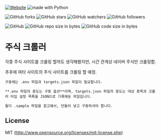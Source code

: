 [![Website](https://img.shields.io/website-up-down-green-red/http/shields.io.svg?label=elky-essay)](https://elky84.github.io)
<img src="https://img.shields.io/badge/made%20with-Python-brightgreen.svg" alt="made with Python">

![GitHub forks](https://img.shields.io/github/forks/elky84/stock-crawler-py.svg?style=social&label=Fork)
![GitHub stars](https://img.shields.io/github/stars/elky84/stock-crawler-py.svg?style=social&label=Stars)
![GitHub watchers](https://img.shields.io/github/watchers/elky84/stock-crawler-py.svg?style=social&label=Watch)
![GitHub followers](https://img.shields.io/github/followers/elky84.svg?style=social&label=Follow)

![GitHub](https://img.shields.io/github/license/mashape/apistatus.svg)
![GitHub repo size in bytes](https://img.shields.io/github/repo-size/elky84/stock-crawler-py.svg)
![GitHub code size in bytes](https://img.shields.io/github/languages/code-size/elky84/stock-crawler-py.svg)

# 주식 크롤러
각종 주식 사이트를 크롤링 할까도 생각해봤지만, 시간 관계상 네이버 주식만 크롤링함.

추후에 여타 사이트의 주식 사이트를 크롤링 할 예정.


    구동에는 .env 파일과 targets.json 파일이 필요합니다.

    **.env 파일의 용도는 구동 옵션**이며, targets.json 파일의 용도는 대상 종목과 크롤러 타입 설정 목록을 JSON으로 기록해둔 파일입니다.

    둘다 .sample 파일을 참고해서, 만들어 넣고 구동하셔야 합니다.

## License
MIT (http://www.opensource.org/licenses/mit-license.php)
